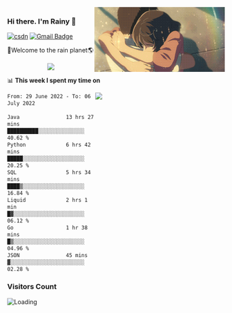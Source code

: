 <img  align='right' height="150" src="https://github.com/LikeRainDay/LikeRainDay/blob/master/pic/img_rain_1.gif?raw=true">



### Hi there. I'm Rainy :lemon:

[![csdn](https://img.shields.io/badge/-csdn-c14438?style=flat-square&logo=c&logoColor=white)](https://blog.csdn.net/qq_15807167)
[![Gmail Badge](https://img.shields.io/badge/-gmail-c14438?style=flat-square&logo=Gmail&logoColor=white&link=mailto:houshuai0816@gmail.com)](mailto:houshuai0816@gmail.com)

🚀Welcome to the rain planet🌎

<center>
<img align='center'  src="https://source.unsplash.com/random/1200x600">
</center>

📊 **This week I spent my time on**

<img align='right'   width="300" src="https://github-readme-stats.vercel.app/api?username=LikeRainDay&show_icons=true&title_color=fff&icon_color=79ff97&text_color=9f9f9f&bg_color=151515">

<!--START_SECTION:waka-->

```text
From: 29 June 2022 - To: 06 July 2022

Java               13 hrs 27 mins  ██████████░░░░░░░░░░░░░░░   40.62 %
Python             6 hrs 42 mins   █████░░░░░░░░░░░░░░░░░░░░   20.25 %
SQL                5 hrs 34 mins   ████▒░░░░░░░░░░░░░░░░░░░░   16.84 %
Liquid             2 hrs 1 min     █▓░░░░░░░░░░░░░░░░░░░░░░░   06.12 %
Go                 1 hr 38 mins    █▒░░░░░░░░░░░░░░░░░░░░░░░   04.96 %
JSON               45 mins         ▓░░░░░░░░░░░░░░░░░░░░░░░░   02.28 %
```

<!--END_SECTION:waka-->

### Visitors Count
<img align="left" src = "https://profile-counter.glitch.me/LikeRainDay/count.svg" alt ="Loading">
